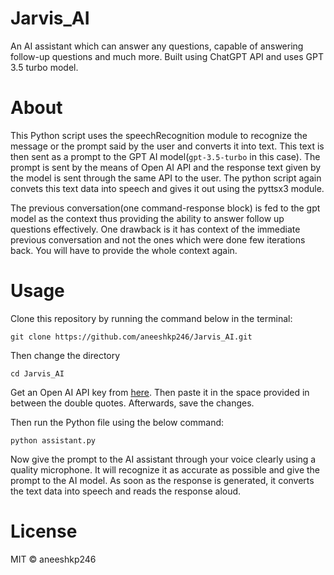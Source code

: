 # Jarvis_AI
An AI assistant which can answer any questions, capable of answering follow-up questions and much more. Built using ChatGPT API and uses GPT 3.5 turbo model.

# About

This Python script uses the speechRecognition module to recognize the message or the prompt said by the user and converts it into text. This text is then sent as a prompt to
the GPT AI model(```gpt-3.5-turbo``` in this case). The prompt is sent by the means of Open AI API and the response text given by the model is sent through the same API to the user. The python script again convets this text data into speech and gives it out using the pyttsx3 module.

The previous conversation(one command-response block) is fed to the gpt model as the context thus providing the ability to answer follow up questions effectively. One drawback is it has context of the immediate previous conversation and not the ones which were done few iterations back. You will have to provide the whole context again. 

# Usage

Clone this repository by running the command below in the terminal:
```
git clone https://github.com/aneeshkp246/Jarvis_AI.git
```
Then change the directory

```
cd Jarvis_AI
```
Get an Open AI API key from [here](https://platform.openai.com/account/api-keys). Then paste it in the space provided in between the double quotes. Afterwards, save the changes. 

Then run the Python file using the below command:

```
python assistant.py

```

Now give the prompt to the AI assistant through your voice clearly using a quality microphone. It will recognize it as accurate as possible and give the prompt to the AI model. As soon as the response is generated, it converts the text data into speech and reads the response aloud.

# License

MIT ©️ aneeshkp246
